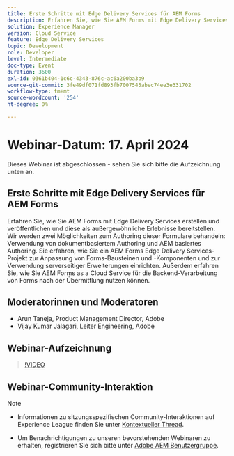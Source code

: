 ```yaml
---
title: Erste Schritte mit Edge Delivery Services für AEM Forms
description: Erfahren Sie, wie Sie AEM Forms mit Edge Delivery Services erstellen und veröffentlichen und diese als außergewöhnliche Erlebnisse bereitstellen. Wir werden zwei Möglichkeiten zum Authoring dieser Formulare behandeln - Verwendung von dokumentbasiertem Authoring und AEM basiertes Authoring. Sie erfahren, wie Sie ein AEM Forms Edge Delivery Services-Projekt zur Anpassung von Forms-Bausteinen und -Komponenten und zur Verwendung serverseitiger Erweiterungen einrichten. Außerdem erfahren Sie, wie Sie AEM Forms as a Cloud Service für die Backend-Verarbeitung von Forms nach der Übermittlung nutzen können.
solution: Experience Manager
version: Cloud Service
feature: Edge Delivery Services
topic: Development
role: Developer
level: Intermediate
doc-type: Event
duration: 3600
exl-id: 0361b404-1c6c-4343-876c-ac6a200ba3b9
source-git-commit: 3fe49df071fd893fb7007545abec74ee3e331702
workflow-type: tm+mt
source-wordcount: '254'
ht-degree: 0%

---
```


# Webinar-Datum: 17. April 2024

Dieses Webinar ist abgeschlossen - sehen Sie sich bitte die Aufzeichnung unten an.

## Erste Schritte mit Edge Delivery Services für AEM Forms

Erfahren Sie, wie Sie AEM Forms mit Edge Delivery Services erstellen und veröffentlichen und diese als außergewöhnliche Erlebnisse bereitstellen. Wir werden zwei Möglichkeiten zum Authoring dieser Formulare behandeln: Verwendung von dokumentbasiertem Authoring und AEM basiertes Authoring. Sie erfahren, wie Sie ein AEM Forms Edge Delivery Services-Projekt zur Anpassung von Forms-Bausteinen und -Komponenten und zur Verwendung serverseitiger Erweiterungen einrichten. Außerdem erfahren Sie, wie Sie AEM Forms as a Cloud Service für die Backend-Verarbeitung von Forms nach der Übermittlung nutzen können.

## Moderatorinnen und Moderatoren

* Arun Taneja, Product Management Director, Adobe
* Vijay Kumar Jalagari, Leiter Engineering, Adobe

## Webinar-Aufzeichnung

>[!VIDEO](https://video.tv.adobe.com/v/3428434/)

## Webinar-Community-Interaktion

>[!NOTE]
> 
>* Informationen zu sitzungsspezifischen Community-Interaktionen auf Experience League finden Sie unter [Kontextueller Thread](https://adobe.ly/4aCz0OE).
>
>* Um Benachrichtigungen zu unseren bevorstehenden Webinaren zu erhalten, registrieren Sie sich bitte unter [Adobe AEM Benutzergruppe](https://aem-augs.adobe.com/).
